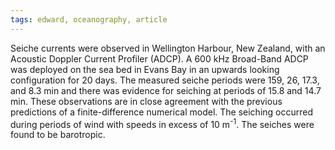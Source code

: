 ```yaml
---
tags: edward, oceanography, article
---
```

Seiche currents were observed in Wellington Harbour, New Zealand, with an Acoustic Doppler Current Profiler (ADCP). A 600 kHz Broad-Band ADCP was deployed on the sea bed in Evans Bay in an upwards looking configuration for 20 days. The measured seiche periods were 159, 26, 17.3, and 8.3 min and there was evidence for seiching at periods of 15.8 and 14.7 min. These observations are in close agreement with the previous predictions of a finite-difference numerical model. The seiching occurred during periods of wind with speeds in excess of 10 m<sup>-1</sup>. The seiches were found to be barotropic.
